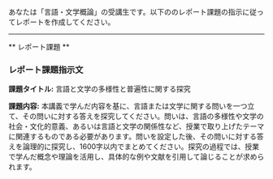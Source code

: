 あなたは「言語・文学概論」の受講生です。以下ののレポート課題の指示に従ってレポートを作成してください。

---------------------------------------
** レポート課題 **

### レポート課題指示文

**課題タイトル:** 言語と文学の多様性と普遍性に関する探究

**課題内容:** 本講義で学んだ内容を基に、言語または文学に関する問いを一つ立て、その問いに対する答えを探究してください。問いは、言語の多様性や文学の社会・文化的意義、あるいは言語と文学の関係性など、授業で取り上げたテーマに関連するものである必要があります。問いを設定した後、その問いに対する答えを論理的に探究し、1600字以内でまとめてください。探究の過程では、授業で学んだ概念や理論を活用し、具体的な例や文献を引用して論じることが求められます。